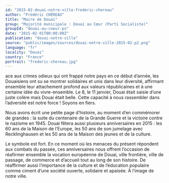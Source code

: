 ```yaml
---
id: "2015-02-douai-notre-ville-frederic-chereau"
author: "Frédéric CHÉREAU"
title: "Maire de Douai"
group: "Majorité municipale : Douai au Cœur (Parti Socialiste)"
groupId: "douai-au-coeur-ps"
date: "2015-02-01T00:00:00Z"
publication: "douai-notre-ville"
source: "public/images/sources/douai-notre-ville-2015-02-p2.png"
language: "fr"
locality: "Douai"
country: "France"
portrait: "frederic-chereau.jpg"
---
```


ace aux crimes odieux qui ont frappé notre pays en ce début d’année, les Douaisiens ont su se montrer solidaires et unis dans leur diversité, affirmant ensemble leur attachement profond aux valeurs républicaines et à une certaine idée du vivre-ensemble. Le 8, le 11 janvier, Douai était saisie d’une juste colère mais Douai était belle. Cette capacité à nous rassembler dans l’adversité est notre force ! Soyons en fiers.

Nous avons écrit une petite page d’histoire, au moment d’en commémorer de grandes : la suite du centenaire de la Grande Guerre et la victoire contre le nazisme en 1945. Douai fêtera aussi plusieurs anniversaires en 2015 : les 60 ans de la Maison de l’Europe, les 50 ans de son jumelage avec Recklinghausen et les 50 ans de la Maison des jeunes et de la culture.

Le symbole est fort. En ce moment où les menaces du présent répondent aux combats du passée, ces anniversaires nous offrent l’occasion de réafirmer ensemble la vocation européenne de Douai, ville frontière, ville de passage, de commerce et d’accueil tout au long de son histoire. De réaffirmer aussi l’importance de la culture et de l’éducation populaire comme ciment d’une société ouverte, solidaire et apaisée. À l’image de notre ville.

